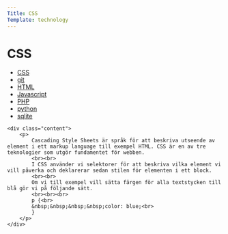```yaml
---
Title: CSS
Template: technology
---
```


CSS
==========================
<div class="grid-box-technology">
    <div class="technology-nav">
        <ul>
            <li>
                <a href="http://www.student.bth.se/~hagt21/dbwebb-kurser/design/me/portfolio/technology/css">CSS</a>
            </li>
            <li>
                <a href="http://www.student.bth.se/~hagt21/dbwebb-kurser/design/me/portfolio/technology/git">git</a>
            </li>
            <li>
                <a href="http://www.student.bth.se/~hagt21/dbwebb-kurser/design/me/portfolio/technology/html">HTML</a>
            </li>
            <li>
                <a href="http://www.student.bth.se/~hagt21/dbwebb-kurser/design/me/portfolio/technology/js">Javascript</a>
            </li>
            <li>
                <a href="http://www.student.bth.se/~hagt21/dbwebb-kurser/design/me/portfolio/technology/php">PHP</a>
            </li>
            <li>
                <a href="http://www.student.bth.se/~hagt21/dbwebb-kurser/design/me/portfolio/technology/python">python</a>
            </li>
            <li>
                <a href="http://www.student.bth.se/~hagt21/dbwebb-kurser/design/me/portfolio/technology/sqlite">sqlite</a>
            </li>
        </ul>
    </div>

    <div class="content">
        <p>
            Cascading Style Sheets är språk för att beskriva utseende av element i ett markup language till exempel HTML. CSS är en av tre teknologier som utgör fundamentet för webben.
            <br><br>
            I CSS använder vi selektorer för att beskriva vilka element vi vill påverka och deklarerar sedan stilen för elementen i ett block.
            <br><br>
            Om vi till exempel vill sätta färgen för alla textstycken till blå gör vi på följande sätt.
            <br><br><br>
            p {<br>
            &nbsp;&nbsp;&nbsp;&nbsp;color: blue;<br>
            }
        </p>
    </div>
    
</div>